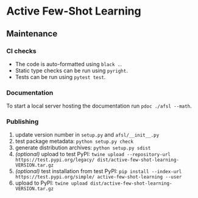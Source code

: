 # Active Few-Shot Learning

## Maintenance

### CI checks

* The code is auto-formatted using `black .`.
* Static type checks can be run using `pyright`.
* Tests can be run using `pytest test`.

### Documentation

To start a local server hosting the documentation run ```pdoc ./afsl --math```.

### Publishing

1. update version number in `setup.py` and `afsl/__init__.py`
2. test package metadata: `python setup.py check`
3. generate distribution archives: `python setup.py sdist`
4. *(optional)* upload to test PyPI: `twine upload --repository-url https://test.pypi.org/legacy/ dist/active-few-shot-learning-VERSION.tar.gz`
5. *(optional)* test installation from test PyPI: `pip install --index-url https://test.pypi.org/simple/ active-few-shot-learning --user`
6. upload to PyPI: `twine upload dist/active-few-shot-learning-VERSION.tar.gz`
